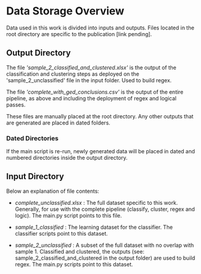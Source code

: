# Data Storage Overview

Data used in this work is divided into inputs and outputs. Files located in the 
root directory are specific to the publication [link pending]. 

## Output Directory

The file *'sample_2_classified_and_clustered.xlsx'* is the output of the 
classification and clustering steps as deployed on the 
'sample_2_unclassified' file in the input folder. Used to build regex.

The file *'complete_with_ged_conclusions.csv'* is the output of the entire pipeline, as above and including the deployment of regex and logical passes.

These files are manually placed at the root directory. Any other outputs that are generated are placed in dated folders.

### Dated Directories 

If the main script is re-run, newly generated data will be placed in dated and
numbered directories inside the output directory.

## Input Directory

Below an explanation of file contents:

- *complete_unclassified.xlsx* : The full dataset specific to this work. Generally, for use with the complete pipeline (classify, cluster, regex and logic). The main.py script points to this file.

- *sample_1_classified* : The learning dataset for the classifier. The classifier scripts point to this dataset.

- *sample_2_unclassified* : A subset of the full dataset with no overlap with sample 1. Classified and clustered, the outputs (see: sample_2_classified_and_clustered in the output folder) are used to build regex. The main.py scripts point to this dataset.